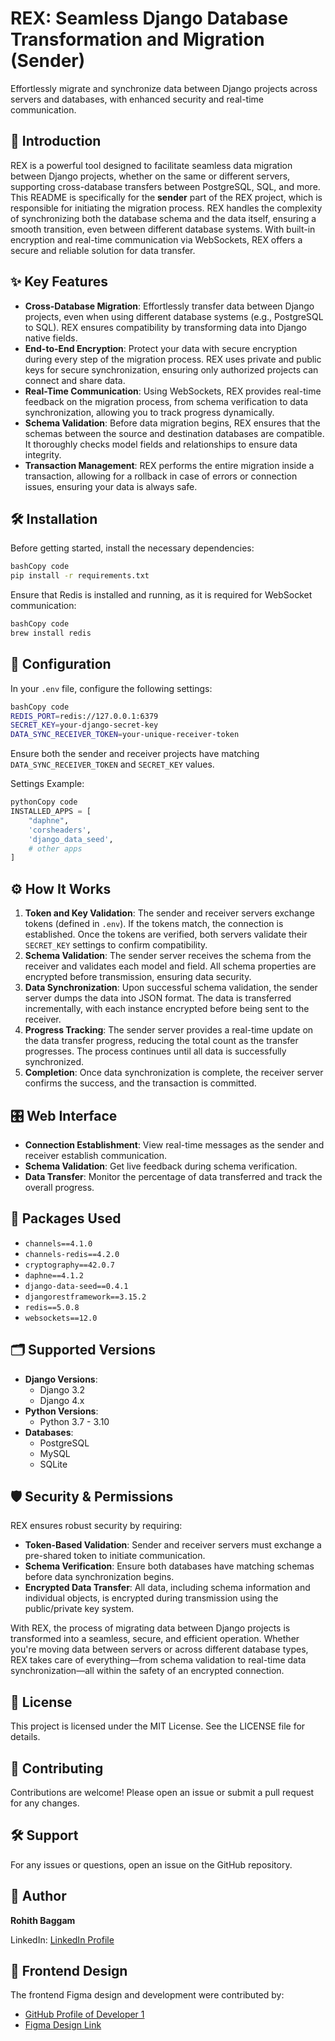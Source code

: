 # REX: Seamless Django Database Transformation and Migration (Sender)

Effortlessly migrate and synchronize data between Django projects across servers and databases, with enhanced security and real-time communication.

## 🚀 Introduction

REX is a powerful tool designed to facilitate seamless data migration between Django projects, whether on the same or different servers, supporting cross-database transfers between PostgreSQL, SQL, and more. This README is specifically for the **sender** part of the REX project, which is responsible for initiating the migration process. REX handles the complexity of synchronizing both the database schema and the data itself, ensuring a smooth transition, even between different database systems. With built-in encryption and real-time communication via WebSockets, REX offers a secure and reliable solution for data transfer.

## ✨ Key Features

- **Cross-Database Migration**: Effortlessly transfer data between Django projects, even when using different database systems (e.g., PostgreSQL to SQL). REX ensures compatibility by transforming data into Django native fields.
- **End-to-End Encryption**: Protect your data with secure encryption during every step of the migration process. REX uses private and public keys for secure synchronization, ensuring only authorized projects can connect and share data.
- **Real-Time Communication**: Using WebSockets, REX provides real-time feedback on the migration process, from schema verification to data synchronization, allowing you to track progress dynamically.
- **Schema Validation**: Before data migration begins, REX ensures that the schemas between the source and destination databases are compatible. It thoroughly checks model fields and relationships to ensure data integrity.
- **Transaction Management**: REX performs the entire migration inside a transaction, allowing for a rollback in case of errors or connection issues, ensuring your data is always safe.

## 🛠 Installation

Before getting started, install the necessary dependencies:

```bash
bashCopy code
pip install -r requirements.txt

```

Ensure that Redis is installed and running, as it is required for WebSocket communication:

```bash
bashCopy code
brew install redis

```

## 🔧 Configuration

In your `.env` file, configure the following settings:

```bash
bashCopy code
REDIS_PORT=redis://127.0.0.1:6379
SECRET_KEY=your-django-secret-key
DATA_SYNC_RECEIVER_TOKEN=your-unique-receiver-token

```

Ensure both the sender and receiver projects have matching `DATA_SYNC_RECEIVER_TOKEN` and `SECRET_KEY` values.

Settings Example:

```python
pythonCopy code
INSTALLED_APPS = [
    "daphne",
    'corsheaders',
    'django_data_seed',
    # other apps
]

```

## ⚙️ How It Works

1. **Token and Key Validation**: The sender and receiver servers exchange tokens (defined in `.env`). If the tokens match, the connection is established. Once the tokens are verified, both servers validate their `SECRET_KEY` settings to confirm compatibility.
2. **Schema Validation**: The sender server receives the schema from the receiver and validates each model and field. All schema properties are encrypted before transmission, ensuring data security.
3. **Data Synchronization**: Upon successful schema validation, the sender server dumps the data into JSON format. The data is transferred incrementally, with each instance encrypted before being sent to the receiver.
4. **Progress Tracking**: The sender server provides a real-time update on the data transfer progress, reducing the total count as the transfer progresses. The process continues until all data is successfully synchronized.
5. **Completion**: Once data synchronization is complete, the receiver server confirms the success, and the transaction is committed.

## 🎛 Web Interface

- **Connection Establishment**: View real-time messages as the sender and receiver establish communication.
- **Schema Validation**: Get live feedback during schema verification.
- **Data Transfer**: Monitor the percentage of data transferred and track the overall progress.

## 🧩 Packages Used

- `channels==4.1.0`
- `channels-redis==4.2.0`
- `cryptography==42.0.7`
- `daphne==4.1.2`
- `django-data-seed==0.4.1`
- `djangorestframework==3.15.2`
- `redis==5.0.8`
- `websockets==12.0`

## 🗂 Supported Versions

- **Django Versions**:
  - Django 3.2
  - Django 4.x
- **Python Versions**:
  - Python 3.7 - 3.10
- **Databases**:
  - PostgreSQL
  - MySQL
  - SQLite

## 🛡 Security & Permissions

REX ensures robust security by requiring:

- **Token-Based Validation**: Sender and receiver servers must exchange a pre-shared token to initiate communication.
- **Schema Verification**: Ensure both databases have matching schemas before data synchronization begins.
- **Encrypted Data Transfer**: All data, including schema information and individual objects, is encrypted during transmission using the public/private key system.

With REX, the process of migrating data between Django projects is transformed into a seamless, secure, and efficient operation. Whether you're moving data between servers or across different database types, REX takes care of everything—from schema validation to real-time data synchronization—all within the safety of an encrypted connection.

## 📝 License

This project is licensed under the MIT License. See the LICENSE file for details.

## 🤝 Contributing

Contributions are welcome! Please open an issue or submit a pull request for any changes.

## 🛠 Support

For any issues or questions, open an issue on the GitHub repository.

## 👤 Author

**Rohith Baggam**

LinkedIn: [LinkedIn Profile](https://www.linkedin.com/in/rohith-baggam/)

## 🎨 Frontend Design

The frontend Figma design and development were contributed by:

- [GitHub Profile of Developer 1](https://www.notion.so/c703ebb1b35c482cbde9e0641f7fbf15?pvs=21)
- [Figma Design Link](https://www.notion.so/c703ebb1b35c482cbde9e0641f7fbf15?pvs=21)
